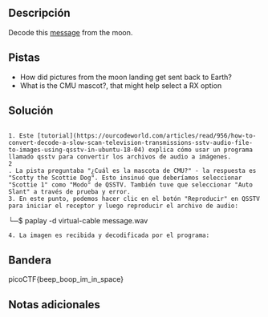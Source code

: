 ## Descripción

Decode this [message](https://jupiter.challenges.picoctf.org/static/fc1edf07742e98a480c6aff7d2546107/message.wav) from the moon.

## Pistas

-   How did pictures from the moon landing get sent back to Earth?
-   What is the CMU mascot?, that might help select a RX option

## Solución

```python()

1. Este [tutorial](https://ourcodeworld.com/articles/read/956/how-to-convert-decode-a-slow-scan-television-transmissions-sstv-audio-file-to-images-using-qsstv-in-ubuntu-18-04) explica cómo usar un programa llamado qsstv para convertir los archivos de audio a imágenes. 
2 
. La pista preguntaba "¿Cuál es la mascota de CMU?" - la respuesta es "Scotty the Scottie Dog". Esto insinuó que deberíamos seleccionar "Scottie 1" como "Modo" de QSSTV. También tuve que seleccionar "Auto Slant" a través de prueba y error.
3. En este punto, podemos hacer clic en el botón "Reproducir" en QSSTV para iniciar el receptor y luego reproducir el archivo de audio:
```
└─$ paplay -d virtual-cable message.wav  
```
4. La imagen es recibida y decodificada por el programa:

```

## Bandera

picoCTF{beep_boop_im_in_space}

## Notas adicionales
